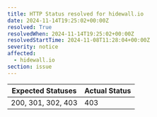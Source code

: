 ```yaml
---
title: HTTP Status resolved for hidewall.io
date: 2024-11-14T19:25:02+00:00Z
resolved: True
resolvedWhen: 2024-11-14T19:25:02+00:00Z
resolvedStartTime: 2024-11-08T11:28:04+00:00Z
severity: notice
affected:
  - hidewall.io
section: issue
---
```


| Expected Statuses | Actual Status  |
|-------------------|----------------|
| 200, 301, 302, 403 | 403 |
